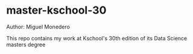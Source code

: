 # master-kschool-30

Author: Miguel Monedero

This repo contains my work at Kschool's 30th edition of its Data Science masters degree
